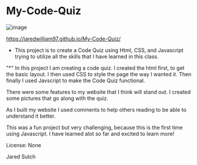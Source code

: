 # My-Code-Quiz

![image](https://user-images.githubusercontent.com/80869140/116331530-9cf1f380-a795-11eb-9fff-ef1bfaacedbb.png)

https://jaredwilliam97.github.io/My-Code-Quiz/

- This project is to create a Code Quiz using Html, CSS, and Javascript trying to utilize all the skills that I have learned in this class.

"\*" In this project I am creating a code quiz. I created the html first, to get the basic layout. I then used CSS to style the page the way I wanted it. Then finally I used Javscript to make the Code Quiz functional.

There were some features to my website that I think will stand out. I created some pictures that go along with the quiz.

As I built my website I used comments to help others reading to be able to understand it better.

This was a fun project but very challenging, because this is the first time using Javascript. I have learned alot so far and excited to learn more!

License: None

Jared Sutch
